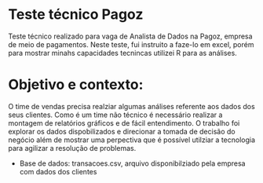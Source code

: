 # Teste técnico Pagoz
Teste técnico realizado para vaga de Analista de Dados na Pagoz, empresa de meio de pagamentos. Neste teste, fui instruito a faze-lo em  excel, porém para mostrar minahs capacidades tecnincas utilizei R para as análises.

# Objetivo e contexto:

O time de vendas precisa realziar algumas análises referente aos dados dos seus clientes. Como é um time não técnico é necessário realizar a montagem de relatórios gráficos e de fácil entendimento.
O trabalho foi explorar os dados dispobilizados e direcionar a tomada de decisão do negócio além de mostrar uma perpectiva que é possível utilziar a tecnologia para agilizar a resolução de problemas.
- Base de dados: transacoes.csv, arquivo disponibilziado pela empresa com dados dos clientes
